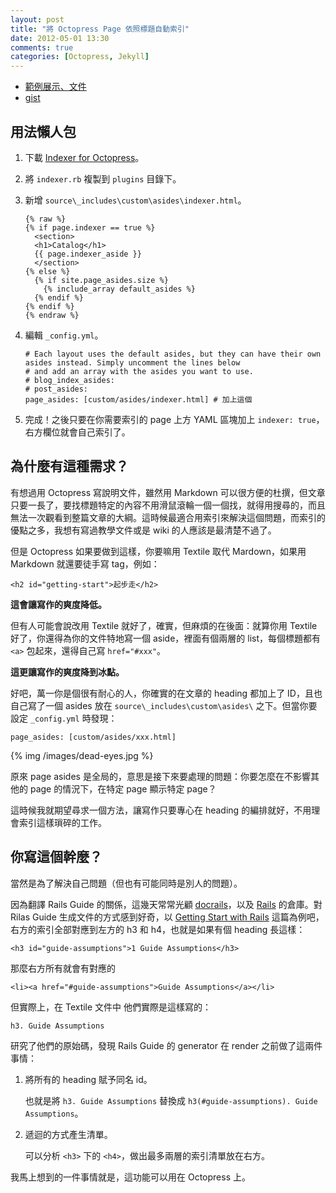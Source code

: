 ```yaml
---
layout: post
title: "將 Octopress Page 依照標題自動索引"
date: 2012-05-01 13:30
comments: true
categories: [Octopress, Jekyll]
---
```


*   [範例展示、文件](/blog/octopress-indexer)
*   [gist](https://gist.github.com/2565249/6151c81f7af333d5c1d9dd0b2bdcba2c7a966dca)

## 用法懶人包

1.  下載 [Indexer for Octopress](https://gist.github.com/gists/2565249/download)。
2.  將 `indexer.rb` 複製到 `plugins` 目錄下。
3.  新增 `source\_includes\custom\asides\indexer.html`。

        {% raw %}
        {% if page.indexer == true %}
          <section>
          <h1>Catalog</h1>
          {{ page.indexer_aside }}
          </section>
        {% else %}
          {% if site.page_asides.size %}
            {% include_array default_asides %}
          {% endif %}
        {% endif %}
        {% endraw %}

4.  編輯 `_config.yml`。

        # Each layout uses the default asides, but they can have their own asides instead. Simply uncomment the lines below
        # and add an array with the asides you want to use.
        # blog_index_asides:
        # post_asides:
        page_asides: [custom/asides/indexer.html] # 加上這個

5.  完成！之後只要在你需要索引的 page 上方 YAML 區塊加上 `indexer: true`，右方欄位就會自己索引了。

<!-- more -->

## 為什麼有這種需求？

有想過用 Octopress 寫說明文件，雖然用 Markdown 可以很方便的杜撰，但文章只要一長了，要找標題特定的內容不用滑鼠滾輪一個一個找，就得用搜尋的，而且無法一次觀看到整篇文章的大綱。這時候最適合用索引來解決這個問題，而索引的優點之多，我想有寫過教學文件或是 wiki 的人應該是最清楚不過了。

但是 Octopress 如果要做到這樣，你要嘛用 Textile 取代 Mardown，如果用 Markdown 就還要徒手寫 tag，例如：

    <h2 id="getting-start">起步走</h2>

**這會讓寫作的爽度降低。**

但有人可能會說改用 Textile 就好了，確實，但麻煩的在後面：就算你用 Textile 好了，你還得為你的文件特地寫一個 aside，裡面有個兩層的 list，每個標題都有 `<a>` 包起來，還得自己寫 `href="#xxx"`。

**這更讓寫作的爽度降到冰點。**

好吧，萬一你是個很有耐心的人，你確實的在文章的 heading 都加上了 ID，且也自己寫了一個 asides 放在 `source\_includes\custom\asides\` 之下。但當你要設定 `_config.yml` 時發現：

    page_asides: [custom/asides/xxx.html]

{% img /images/dead-eyes.jpg %}

原來 page asides 是全局的，意思是接下來要處理的問題：你要怎麼在不影響其他的 page 的情況下，在特定 page 顯示特定 page？

這時候我就期望尋求一個方法，讓寫作只要專心在 heading 的編排就好，不用理會索引這樣瑣碎的工作。

## 你寫這個幹麼？

當然是為了解決自己問題（但也有可能同時是別人的問題）。

因為翻譯 Rails Guide 的關係，這幾天常常光顧 [docrails](https://github.com/lifo/docrails)，以及 [Rails](https://github.com/rails/rails) 的倉庫。對 Rilas Guide 生成文件的方式感到好奇，以 [Getting Start with Rails](http://guides.rubyonrails.org/getting_started.html) 這篇為例吧，右方的索引全部對應到左方的 h3 和 h4，也就是如果有個 heading 長這樣：

    <h3 id="guide-assumptions">1 Guide Assumptions</h3>

那麼右方所有就會有對應的

    <li><a href="#guide-assumptions">Guide Assumptions</a></li>

但實際上，在 Textile 文件中 他們實際是這樣寫的：

    h3. Guide Assumptions

研究了他們的原始碼，發現 Rails Guide 的 generator 在 render 之前做了這兩件事情：

1.  將所有的 heading 賦予同名 id。

    也就是將 `h3. Guide Assumptions` 替換成 `h3(#guide-assumptions). Guide Assumptions`。

2.  遞迴的方式產生清單。

    可以分析 `<h3>` 下的 `<h4>`，做出最多兩層的索引清單放在右方。

我馬上想到的一件事情就是，這功能可以用在 Octopress 上。